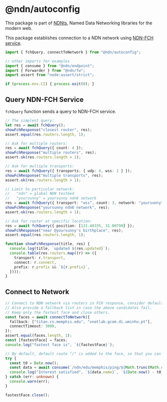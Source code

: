 # @ndn/autoconfig

This package is part of [NDNts](https://yoursunny.com/p/NDNts/), Named Data Networking libraries for the modern web.

This package establishes connection to a NDN network using [NDN-FCH service](https://github.com/11th-ndn-hackathon/ndn-fch).

```ts
import { fchQuery, connectToNetwork } from "@ndn/autoconfig";

// other imports for examples
import { consume } from "@ndn/endpoint";
import { Forwarder } from "@ndn/fw";
import assert from "node:assert/strict";

if (process.env.CI) { process.exit(0); }
```

## Query NDN-FCH Service

`fchQuery` function sends a query to NDN-FCH service.

```ts
// The simplest query:
let res = await fchQuery();
showFchResponse("closest router", res);
assert.equal(res.routers.length, 1);

// Ask for multiple routers:
res = await fchQuery({ count: 4 });
showFchResponse("multiple routers", res);
assert.ok(res.routers.length > 1);

// Ask for multiple transports:
res = await fchQuery({ transports: { udp: 4, wss: 2 } });
showFchResponse("multiple transports", res);
assert.ok(res.routers.length > 1);

// Limit to particular network:
//   "ndn" = global NDN testbed
//   "yoursunny" = yoursunny ndn6 network
res = await fchQuery({ transport: "wss", count: 3, network: "yoursunny" });
showFchResponse("yoursunny ndn6 network", res);
assert.ok(res.routers.length > 1);

// Ask for router at specific location:
res = await fchQuery({ position: [121.40335, 31.00799] });
showFchResponse("near @yoursunny's birthplace", res);
assert.equal(res.routers.length, 1);

function showFchResponse(title, res) {
  console.log(title, `updated ${res.updated}`);
  console.table(res.routers.map((r) => ({
    transport: r.transport,
    connect: r.connect,
    prefix: r.prefix && `${r.prefix}`,
  })));
}
```

## Connect to Network

```ts
// Connect to NDN network via routers in FCH response, consider default IPv4 gateway as a candidate.
// Also provide a fallback list in case the above candidates fail.
// Keep only the fastest face and close others.
const faces = await connectToNetwork({
  fallback: ["titan.cs.memphis.edu", "vnetlab.gcom.di.uminho.pt"],
  connectTimeout: 3000,
});
assert.equal(faces.length, 1);
const [fastestFace] = faces;
console.log("fastest face is", `${fastestFace}`);

// By default, default route "/" is added to the face, so that you can send Interests right away.
try {
  const t0 = Date.now();
  const data = await consume(`/ndn/edu/memphis/ping/${Math.trunc(Math.random() * 1e8)}`);
  console.log("Interest satisfied", `${data.name}`, `${Date.now() - t0}ms`);
} catch (err: unknown) {
  console.warn(err);
}

fastestFace.close();
```
